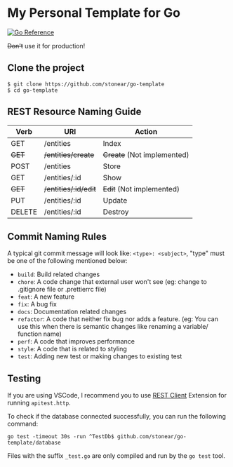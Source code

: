 # My Personal Template for Go

[![Go Reference](https://pkg.go.dev/badge/golang.org/x/example.svg)](https://pkg.go.dev/golang.org/x/example)

~~Don't~~ use it for production!

## Clone the project

```
$ git clone https://github.com/stonear/go-template
$ cd go-template
```

## REST Resource Naming Guide

Verb | URI | Action
-----|-----|-------
GET | /entities | Index
~~GET~~ | ~~/entities/create~~ | ~~Create~~ (Not implemented)
POST | /entities | Store
GET | /entities/:id | Show
~~GET~~ | ~~/entities/:id/edit~~ | ~~Edit~~ (Not implemented)
PUT | /entities/:id | Update
DELETE | /entities/:id | Destroy

## Commit Naming Rules
A typical git commit message will look like: ```<type>: <subject>```, "type" must be one of the following mentioned below:
- ```build```: Build related changes
- ```chore```: A code change that external user won't see (eg: change to .gitignore file or .prettierrc file)
- ```feat```: A new feature
- ```fix```: A bug fix
- ```docs```: Documentation related changes
- ```refactor```: A code that neither fix bug nor adds a feature. (eg: You can use this when there is semantic changes like renaming a variable/ function name)
- ```perf```: A code that improves performance
- ```style```: A code that is related to styling
- ```test```: Adding new test or making changes to existing test

## Testing

If you are using VSCode, I recommend you to use [REST Client](https://marketplace.visualstudio.com/items?itemName=humao.rest-client) Extension for running ```apitest.http```.

To check if the database connected successfully, you can run the following command:

```go test -timeout 30s -run ^TestDb$ github.com/stonear/go-template/database```

Files with the suffix ```_test.go``` are only compiled and run by the ```go test``` tool.
